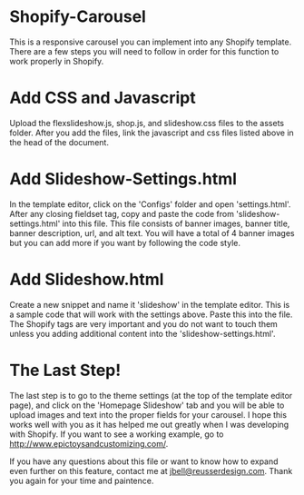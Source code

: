 Shopify-Carousel
================

This is a responsive carousel you can implement into any Shopify template. There are a few steps you will need to follow in order for this function to work properly in Shopify.


Add CSS and Javascript
================

Upload the flexslideshow.js, shop.js, and slideshow.css files to the assets folder. After you add the files, link the javascript and css files listed above in the head of the document.



Add Slideshow-Settings.html
================

In the template editor, click on the 'Configs' folder and open 'settings.html'. After any closing fieldset tag, copy and paste the code from 'slideshow-settings.html' into this file. This file consists of banner images, banner title, banner description, url, and alt text. You will have a total of 4 banner images but you can add more if you want by following the code style.


Add Slideshow.html
================

Create a new snippet and name it 'slideshow' in the template editor. This is a sample code that will work with the settings above. Paste this into the file. The Shopify tags are very important and you do not want to touch them unless you adding additional content into the 'slideshow-settings.html'.
      

The Last Step!
================

The last step is to go to the theme settings (at the top of the template editor page), and click on the 'Homepage Slideshow' tab and you will be able to upload images and text into the proper fields for your carousel. I hope this works well with you as it has helped me out greatly when I was developing with Shopify. If you want to see a working example, go to http://www.epictoysandcustomizing.com/.

If you have any questions about this file or want to know how to expand even further on this feature, contact me at jbell@reusserdesign.com. Thank you again for your time and paintence. 



